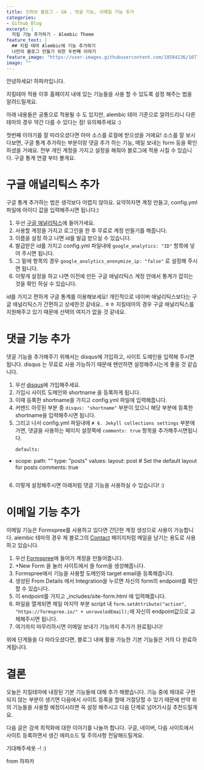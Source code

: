 ```yaml
---
title: 깃허브 블로그 - GA , 댓글 기능, 이메일 기능 추가
categories:
- Github_Blog
excerpt: |
  지킬 기능 추가하기 - Alembic Theme
feature_text: |
  ## 지킬 테마 Alembic에 기능 추가하기
  나만의 블로그 만들기 위한 두번째 이야기
feature_image: "https://user-images.githubusercontent.com/18584136/107729908-79daaa80-6d35-11eb-95aa-41ab8624639b.jpg"
image: ""
---
```


안녕하세요! 하파카입니다.

지킬테마 적용 이후 홈페이지 내에 있는 기능들을 사용 할 수 있도록 설정 해주는 법을 알려드릴게요. 

아래 내용들은 공통으로 적용될 수 도 있지만, alembic 테마 기준으로 알려드리니 다른 테마의 경우 약간 다를 수 있다는 점! 유의해주세요 :)

첫번째 이야기를 잘 따라오셨다면 아마 소스를 로컬에 받으셨을 거에요! 
소스를 잘 보시다보면, 구글 통계 추가하는 부분이랑 댓글 추가 하는 기능, 메일 보내는 form 등을 확인하셨을 거에요. 전부 개인 계정을 가지고 설정을 해줘야 블로그에 적용 시킬 수 있습니다. 구글 통계 연결 부터 볼게요.

# 구글 애널리틱스 추가

구글 통계 추가하는 법은 생각보다 어렵지 않아요. 요약하자면 계정 만들고, config.yml 파일에 아이디 값을 입력해주시면 됩니다:) 

1. 우선 [구글 애널리틱스](https://www.google.com/analytics/web/?hl=ko&pli=1)에 들어가세요.
2. 사용할 계정을 가지고 로그인을 한 후 무료로 계정 만들기를 해줍니다. 
3. 이름을 설정 하고 나면 id를 발급 받으실 수 있습니다. 
4. 발급받은 id를 가지고 config.yml 파일내에 `google_analytics: "ID"` 항목에 넣어 주시면 됩니다.
5. 그 밑에 항목의 경우 `google_analytics_anonymize_ip: "false"` 로 설정해 주시면 됩니다. 
6. 이렇게 설정을 하고 나면 이전에 만든 구글 애널리틱스 계정 안에서 통계가 잡히는 것을 확인 하실 수 있습니다.

id를 가지고 편하게 구글 통계를 이용해보세요! 개인적으로 네이버 애널리틱스보다는 구글 애널리틱스가 간편하고 상세한것 같네요.. ㅎㅎ 지킬테마의 경우 구글 애널리틱스를 지원해주고 있기 때문에 선택의 여지가 없을 것 같네요.

# 댓글 기능 추가

댓글 기능을 추가해주기 위해서는 disqus에 가입하고, 사이트 도메인을 입력해 주시면 됩니다. disqus 는 무료로 사용 가능하기 때문에 왠만하면 설정해주시는게 좋을 것 같습니다. 

1. 우선 [disqus](https://disqus.com/)에 가입해주세요.
2. 가입시 사이트 도메인와 shortname 을 등록하게 됩니다.
3. 이때 등록한 shortname을 가지고 config.yml 파일에 입력해줍니다.
4. 커맨드 아웃된 부분 중 `disqus: "shortname"` 부분이 있으니 해당 부분에 등록한 shortname을 입력해주시면 됩니다.
5. 그리고 나서 config.yml 파일내에  `# 6. Jekyll collections settings` 부분에 가면, 댓글을 사용하는 페이지 설정쪽에 `comments: true` 항목을 추가해주시면됩니다.
   ```
   defaults:
  - scope:
      path: ""
      type: "posts"
    values:
      layout: post # Set the default layout for posts
      comments: true
    ```
6. 이렇게 설정해주시면 아래처럼 댓글 기능을 사용하실 수 있습니다! :) 


# 이메일 기능 추가

이메일 기능은 Formspree를 사용하고 있다면 간단한 계정 생성으로 사용이 가능합니다. alembic 테마의 경우 제 블로그의 [Contact](http://hapakacode.com/elements/) 페이지처럼 메일을 남기는 용도로 사용하고 있습니다. 

1. 우선 [Formspree](https://formspree.io/)에 들어가 계정을 만들어줍니다.
2. +New Form 을 눌러 사이트에서 쓸 form을 생성해줍니다. 
3. Formspree에서 기능을 사용할 도메인와 target email을 등록해줍니다.
4. 생성된 From Details 에서 Integration을 누르면 자신의 form의 endpoint를 확인 할 수 있습니다.
5. 이 endpoint를 가지고 _includes/site-form.html 에 입력해줍니다.
6. 파일을 열게되면 제일 마지막 부분 script 내  `form.setAttribute("action", "https://formspree.io/" + unraveledEmail);`에 자신의 endpoint값으로 교체해주시면 됩니다. 
7. 여기까지 마무리하시면 이메일 보내기 기능까지 추가가 완료됩니다!

위에 단계들을 다 따라오셨다면, 블로그 내에 활용 가능한 기본 기능들은 거의 다 완료하게됩니다. 

# 결론

오늘은 지킬테마에 내장된 기본 기능들에 대해 추가 해봤습니다. 기능 중에 제대로 구현되지 않는 부분이 생기면 다음에서 사이트 등록을 할때 거절당할 수 있기 때문에 만약 위의 기능들을 사용할 예정이시라면 꼭 설정 해주시고 다음 단계로 넘어가시길 추천드릴게요. 

다음 글은 검색 최적화에 대한 이야기를 나눌까 합니다. 구글, 네이버, 다음 사이트에서 사이트 등록하면서 생긴 에피소드 및 주의사항 전달해드릴게요. 

기대해주세욧 -! :) 


from 하파카

<br>